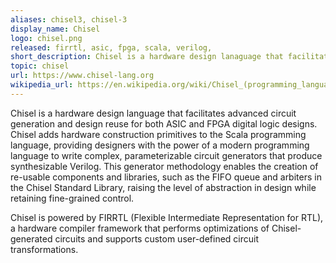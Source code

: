 ```yaml
---
aliases: chisel3, chisel-3
display_name: Chisel
logo: chisel.png
released: firrtl, asic, fpga, scala, verilog, 
short_description: Chisel is a hardware design lanaguage that facilitates advanced circuito generation and design reuse for both ASIC and FPGA digital logic designs.
topic: chisel
url: https://www.chisel-lang.org
wikipedia_url: https://en.wikipedia.org/wiki/Chisel_(programming_language)
---
```


Chisel is a hardware design language that facilitates advanced circuit generation and design reuse for both ASIC and FPGA digital logic designs. Chisel adds hardware construction primitives to the Scala programming language, providing designers with the power of a modern programming language to write complex, parameterizable circuit generators that produce synthesizable Verilog. This generator methodology enables the creation of re-usable components and libraries, such as the FIFO queue and arbiters in the Chisel Standard Library, raising the level of abstraction in design while retaining fine-grained control.

Chisel is powered by FIRRTL (Flexible Intermediate Representation for RTL), a hardware compiler framework that performs optimizations of Chisel-generated circuits and supports custom user-defined circuit transformations.
